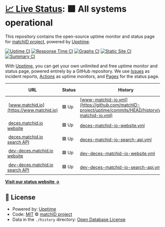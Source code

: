 # [📈 Live Status](https://matchID-project.github.io/uptime): <!--live status--> **🟩 All systems operational**

This repository contains the open-source uptime monitor and status page for [matchID project](https://matchID-project.github.io), powered by [Upptime](https://github.com/upptime/upptime).

[![Uptime CI](https://github.com/matchID-project/uptime/workflows/Uptime%20CI/badge.svg)](https://github.com/matchID-project/uptime/actions?query=workflow%3A%22Uptime+CI%22)
[![Response Time CI](https://github.com/matchID-project/uptime/workflows/Response%20Time%20CI/badge.svg)](https://github.com/matchID-project/uptime/actions?query=workflow%3A%22Response+Time+CI%22)
[![Graphs CI](https://github.com/matchID-project/uptime/workflows/Graphs%20CI/badge.svg)](https://github.com/matchID-project/uptime/actions?query=workflow%3A%22Graphs+CI%22)
[![Static Site CI](https://github.com/matchID-project/uptime/workflows/Static%20Site%20CI/badge.svg)](https://github.com/matchID-project/uptime/actions?query=workflow%3A%22Static+Site+CI%22)
[![Summary CI](https://github.com/matchID-project/uptime/workflows/Summary%20CI/badge.svg)](https://github.com/matchID-project/uptime/actions?query=workflow%3A%22Summary+CI%22)

With [Upptime](https://upptime.js.org), you can get your own unlimited and free uptime monitor and status page, powered entirely by a GitHub repository. We use [Issues](https://github.com/matchID-project/uptime/issues) as incident reports, [Actions](https://github.com/matchID-project/uptime/actions) as uptime monitors, and [Pages](https://matchID-project.github.io/uptime) for the status page.

<!--start: status pages-->
<!-- This summary is generated by Upptime (https://github.com/upptime/upptime) -->
<!-- Do not edit this manually, your changes will be overwritten -->
<!-- prettier-ignore -->
| URL | Status | History | Response Time | Uptime |
| --- | ------ | ------- | ------------- | ------ |
| <img alt="" src="https://icons.duckduckgo.com/ip3/www.matchid.io.ico" height="13"> [www.matchid.io](https://www.matchid.io) | 🟩 Up | [www-matchid-io.yml](https://github.com/matchID-project/uptime/commits/HEAD/history/www-matchid-io.yml) | <details><summary><img alt="Response time graph" src="./graphs/www-matchid-io/response-time-week.png" height="20"> 405ms</summary><br><a href="https://uptime.matchid.io/history/www-matchid-io"><img alt="Response time 360" src="https://img.shields.io/endpoint?url=https%3A%2F%2Fraw.githubusercontent.com%2FmatchID-project%2Fuptime%2FHEAD%2Fapi%2Fwww-matchid-io%2Fresponse-time.json"></a><br><a href="https://uptime.matchid.io/history/www-matchid-io"><img alt="24-hour response time 348" src="https://img.shields.io/endpoint?url=https%3A%2F%2Fraw.githubusercontent.com%2FmatchID-project%2Fuptime%2FHEAD%2Fapi%2Fwww-matchid-io%2Fresponse-time-day.json"></a><br><a href="https://uptime.matchid.io/history/www-matchid-io"><img alt="7-day response time 405" src="https://img.shields.io/endpoint?url=https%3A%2F%2Fraw.githubusercontent.com%2FmatchID-project%2Fuptime%2FHEAD%2Fapi%2Fwww-matchid-io%2Fresponse-time-week.json"></a><br><a href="https://uptime.matchid.io/history/www-matchid-io"><img alt="30-day response time 448" src="https://img.shields.io/endpoint?url=https%3A%2F%2Fraw.githubusercontent.com%2FmatchID-project%2Fuptime%2FHEAD%2Fapi%2Fwww-matchid-io%2Fresponse-time-month.json"></a><br><a href="https://uptime.matchid.io/history/www-matchid-io"><img alt="1-year response time 380" src="https://img.shields.io/endpoint?url=https%3A%2F%2Fraw.githubusercontent.com%2FmatchID-project%2Fuptime%2FHEAD%2Fapi%2Fwww-matchid-io%2Fresponse-time-year.json"></a></details> | <details><summary><a href="https://uptime.matchid.io/history/www-matchid-io">100.00%</a></summary><a href="https://uptime.matchid.io/history/www-matchid-io"><img alt="All-time uptime 96.42%" src="https://img.shields.io/endpoint?url=https%3A%2F%2Fraw.githubusercontent.com%2FmatchID-project%2Fuptime%2FHEAD%2Fapi%2Fwww-matchid-io%2Fuptime.json"></a><br><a href="https://uptime.matchid.io/history/www-matchid-io"><img alt="24-hour uptime 100.00%" src="https://img.shields.io/endpoint?url=https%3A%2F%2Fraw.githubusercontent.com%2FmatchID-project%2Fuptime%2FHEAD%2Fapi%2Fwww-matchid-io%2Fuptime-day.json"></a><br><a href="https://uptime.matchid.io/history/www-matchid-io"><img alt="7-day uptime 100.00%" src="https://img.shields.io/endpoint?url=https%3A%2F%2Fraw.githubusercontent.com%2FmatchID-project%2Fuptime%2FHEAD%2Fapi%2Fwww-matchid-io%2Fuptime-week.json"></a><br><a href="https://uptime.matchid.io/history/www-matchid-io"><img alt="30-day uptime 100.00%" src="https://img.shields.io/endpoint?url=https%3A%2F%2Fraw.githubusercontent.com%2FmatchID-project%2Fuptime%2FHEAD%2Fapi%2Fwww-matchid-io%2Fuptime-month.json"></a><br><a href="https://uptime.matchid.io/history/www-matchid-io"><img alt="1-year uptime 94.99%" src="https://img.shields.io/endpoint?url=https%3A%2F%2Fraw.githubusercontent.com%2FmatchID-project%2Fuptime%2FHEAD%2Fapi%2Fwww-matchid-io%2Fuptime-year.json"></a></details>
| <img alt="" src="https://icons.duckduckgo.com/ip3/deces.matchid.io.ico" height="13"> [deces.matchid.io website](https://deces.matchid.io) | 🟩 Up | [deces-matchid-io-website.yml](https://github.com/matchID-project/uptime/commits/HEAD/history/deces-matchid-io-website.yml) | <details><summary><img alt="Response time graph" src="./graphs/deces-matchid-io-website/response-time-week.png" height="20"> 378ms</summary><br><a href="https://uptime.matchid.io/history/deces-matchid-io-website"><img alt="Response time 364" src="https://img.shields.io/endpoint?url=https%3A%2F%2Fraw.githubusercontent.com%2FmatchID-project%2Fuptime%2FHEAD%2Fapi%2Fdeces-matchid-io-website%2Fresponse-time.json"></a><br><a href="https://uptime.matchid.io/history/deces-matchid-io-website"><img alt="24-hour response time 228" src="https://img.shields.io/endpoint?url=https%3A%2F%2Fraw.githubusercontent.com%2FmatchID-project%2Fuptime%2FHEAD%2Fapi%2Fdeces-matchid-io-website%2Fresponse-time-day.json"></a><br><a href="https://uptime.matchid.io/history/deces-matchid-io-website"><img alt="7-day response time 378" src="https://img.shields.io/endpoint?url=https%3A%2F%2Fraw.githubusercontent.com%2FmatchID-project%2Fuptime%2FHEAD%2Fapi%2Fdeces-matchid-io-website%2Fresponse-time-week.json"></a><br><a href="https://uptime.matchid.io/history/deces-matchid-io-website"><img alt="30-day response time 395" src="https://img.shields.io/endpoint?url=https%3A%2F%2Fraw.githubusercontent.com%2FmatchID-project%2Fuptime%2FHEAD%2Fapi%2Fdeces-matchid-io-website%2Fresponse-time-month.json"></a><br><a href="https://uptime.matchid.io/history/deces-matchid-io-website"><img alt="1-year response time 352" src="https://img.shields.io/endpoint?url=https%3A%2F%2Fraw.githubusercontent.com%2FmatchID-project%2Fuptime%2FHEAD%2Fapi%2Fdeces-matchid-io-website%2Fresponse-time-year.json"></a></details> | <details><summary><a href="https://uptime.matchid.io/history/deces-matchid-io-website">100.00%</a></summary><a href="https://uptime.matchid.io/history/deces-matchid-io-website"><img alt="All-time uptime 96.24%" src="https://img.shields.io/endpoint?url=https%3A%2F%2Fraw.githubusercontent.com%2FmatchID-project%2Fuptime%2FHEAD%2Fapi%2Fdeces-matchid-io-website%2Fuptime.json"></a><br><a href="https://uptime.matchid.io/history/deces-matchid-io-website"><img alt="24-hour uptime 100.00%" src="https://img.shields.io/endpoint?url=https%3A%2F%2Fraw.githubusercontent.com%2FmatchID-project%2Fuptime%2FHEAD%2Fapi%2Fdeces-matchid-io-website%2Fuptime-day.json"></a><br><a href="https://uptime.matchid.io/history/deces-matchid-io-website"><img alt="7-day uptime 100.00%" src="https://img.shields.io/endpoint?url=https%3A%2F%2Fraw.githubusercontent.com%2FmatchID-project%2Fuptime%2FHEAD%2Fapi%2Fdeces-matchid-io-website%2Fuptime-week.json"></a><br><a href="https://uptime.matchid.io/history/deces-matchid-io-website"><img alt="30-day uptime 100.00%" src="https://img.shields.io/endpoint?url=https%3A%2F%2Fraw.githubusercontent.com%2FmatchID-project%2Fuptime%2FHEAD%2Fapi%2Fdeces-matchid-io-website%2Fuptime-month.json"></a><br><a href="https://uptime.matchid.io/history/deces-matchid-io-website"><img alt="1-year uptime 94.86%" src="https://img.shields.io/endpoint?url=https%3A%2F%2Fraw.githubusercontent.com%2FmatchID-project%2Fuptime%2FHEAD%2Fapi%2Fdeces-matchid-io-website%2Fuptime-year.json"></a></details>
| <img alt="" src="https://icons.duckduckgo.com/ip3/deces.matchid.io.ico" height="13"> [deces.matchid.io search API](https://deces.matchid.io/deces/api/v1/search?q=pompidou) | 🟩 Up | [deces-matchid-io-search-api.yml](https://github.com/matchID-project/uptime/commits/HEAD/history/deces-matchid-io-search-api.yml) | <details><summary><img alt="Response time graph" src="./graphs/deces-matchid-io-search-api/response-time-week.png" height="20"> 1777ms</summary><br><a href="https://uptime.matchid.io/history/deces-matchid-io-search-api"><img alt="Response time 684" src="https://img.shields.io/endpoint?url=https%3A%2F%2Fraw.githubusercontent.com%2FmatchID-project%2Fuptime%2FHEAD%2Fapi%2Fdeces-matchid-io-search-api%2Fresponse-time.json"></a><br><a href="https://uptime.matchid.io/history/deces-matchid-io-search-api"><img alt="24-hour response time 2057" src="https://img.shields.io/endpoint?url=https%3A%2F%2Fraw.githubusercontent.com%2FmatchID-project%2Fuptime%2FHEAD%2Fapi%2Fdeces-matchid-io-search-api%2Fresponse-time-day.json"></a><br><a href="https://uptime.matchid.io/history/deces-matchid-io-search-api"><img alt="7-day response time 1777" src="https://img.shields.io/endpoint?url=https%3A%2F%2Fraw.githubusercontent.com%2FmatchID-project%2Fuptime%2FHEAD%2Fapi%2Fdeces-matchid-io-search-api%2Fresponse-time-week.json"></a><br><a href="https://uptime.matchid.io/history/deces-matchid-io-search-api"><img alt="30-day response time 1110" src="https://img.shields.io/endpoint?url=https%3A%2F%2Fraw.githubusercontent.com%2FmatchID-project%2Fuptime%2FHEAD%2Fapi%2Fdeces-matchid-io-search-api%2Fresponse-time-month.json"></a><br><a href="https://uptime.matchid.io/history/deces-matchid-io-search-api"><img alt="1-year response time 607" src="https://img.shields.io/endpoint?url=https%3A%2F%2Fraw.githubusercontent.com%2FmatchID-project%2Fuptime%2FHEAD%2Fapi%2Fdeces-matchid-io-search-api%2Fresponse-time-year.json"></a></details> | <details><summary><a href="https://uptime.matchid.io/history/deces-matchid-io-search-api">94.84%</a></summary><a href="https://uptime.matchid.io/history/deces-matchid-io-search-api"><img alt="All-time uptime 96.11%" src="https://img.shields.io/endpoint?url=https%3A%2F%2Fraw.githubusercontent.com%2FmatchID-project%2Fuptime%2FHEAD%2Fapi%2Fdeces-matchid-io-search-api%2Fuptime.json"></a><br><a href="https://uptime.matchid.io/history/deces-matchid-io-search-api"><img alt="24-hour uptime 77.78%" src="https://img.shields.io/endpoint?url=https%3A%2F%2Fraw.githubusercontent.com%2FmatchID-project%2Fuptime%2FHEAD%2Fapi%2Fdeces-matchid-io-search-api%2Fuptime-day.json"></a><br><a href="https://uptime.matchid.io/history/deces-matchid-io-search-api"><img alt="7-day uptime 94.84%" src="https://img.shields.io/endpoint?url=https%3A%2F%2Fraw.githubusercontent.com%2FmatchID-project%2Fuptime%2FHEAD%2Fapi%2Fdeces-matchid-io-search-api%2Fuptime-week.json"></a><br><a href="https://uptime.matchid.io/history/deces-matchid-io-search-api"><img alt="30-day uptime 98.81%" src="https://img.shields.io/endpoint?url=https%3A%2F%2Fraw.githubusercontent.com%2FmatchID-project%2Fuptime%2FHEAD%2Fapi%2Fdeces-matchid-io-search-api%2Fuptime-month.json"></a><br><a href="https://uptime.matchid.io/history/deces-matchid-io-search-api"><img alt="1-year uptime 94.66%" src="https://img.shields.io/endpoint?url=https%3A%2F%2Fraw.githubusercontent.com%2FmatchID-project%2Fuptime%2FHEAD%2Fapi%2Fdeces-matchid-io-search-api%2Fuptime-year.json"></a></details>
| <img alt="" src="https://icons.duckduckgo.com/ip3/dev-deces.matchid.io.ico" height="13"> [dev-deces.matchid.io website](https://dev-deces.matchid.io) | 🟩 Up | [dev-deces-matchid-io-website.yml](https://github.com/matchID-project/uptime/commits/HEAD/history/dev-deces-matchid-io-website.yml) | <details><summary><img alt="Response time graph" src="./graphs/dev-deces-matchid-io-website/response-time-week.png" height="20"> 333ms</summary><br><a href="https://uptime.matchid.io/history/dev-deces-matchid-io-website"><img alt="Response time 335" src="https://img.shields.io/endpoint?url=https%3A%2F%2Fraw.githubusercontent.com%2FmatchID-project%2Fuptime%2FHEAD%2Fapi%2Fdev-deces-matchid-io-website%2Fresponse-time.json"></a><br><a href="https://uptime.matchid.io/history/dev-deces-matchid-io-website"><img alt="24-hour response time 257" src="https://img.shields.io/endpoint?url=https%3A%2F%2Fraw.githubusercontent.com%2FmatchID-project%2Fuptime%2FHEAD%2Fapi%2Fdev-deces-matchid-io-website%2Fresponse-time-day.json"></a><br><a href="https://uptime.matchid.io/history/dev-deces-matchid-io-website"><img alt="7-day response time 333" src="https://img.shields.io/endpoint?url=https%3A%2F%2Fraw.githubusercontent.com%2FmatchID-project%2Fuptime%2FHEAD%2Fapi%2Fdev-deces-matchid-io-website%2Fresponse-time-week.json"></a><br><a href="https://uptime.matchid.io/history/dev-deces-matchid-io-website"><img alt="30-day response time 378" src="https://img.shields.io/endpoint?url=https%3A%2F%2Fraw.githubusercontent.com%2FmatchID-project%2Fuptime%2FHEAD%2Fapi%2Fdev-deces-matchid-io-website%2Fresponse-time-month.json"></a><br><a href="https://uptime.matchid.io/history/dev-deces-matchid-io-website"><img alt="1-year response time 346" src="https://img.shields.io/endpoint?url=https%3A%2F%2Fraw.githubusercontent.com%2FmatchID-project%2Fuptime%2FHEAD%2Fapi%2Fdev-deces-matchid-io-website%2Fresponse-time-year.json"></a></details> | <details><summary><a href="https://uptime.matchid.io/history/dev-deces-matchid-io-website">100.00%</a></summary><a href="https://uptime.matchid.io/history/dev-deces-matchid-io-website"><img alt="All-time uptime 94.71%" src="https://img.shields.io/endpoint?url=https%3A%2F%2Fraw.githubusercontent.com%2FmatchID-project%2Fuptime%2FHEAD%2Fapi%2Fdev-deces-matchid-io-website%2Fuptime.json"></a><br><a href="https://uptime.matchid.io/history/dev-deces-matchid-io-website"><img alt="24-hour uptime 100.00%" src="https://img.shields.io/endpoint?url=https%3A%2F%2Fraw.githubusercontent.com%2FmatchID-project%2Fuptime%2FHEAD%2Fapi%2Fdev-deces-matchid-io-website%2Fuptime-day.json"></a><br><a href="https://uptime.matchid.io/history/dev-deces-matchid-io-website"><img alt="7-day uptime 100.00%" src="https://img.shields.io/endpoint?url=https%3A%2F%2Fraw.githubusercontent.com%2FmatchID-project%2Fuptime%2FHEAD%2Fapi%2Fdev-deces-matchid-io-website%2Fuptime-week.json"></a><br><a href="https://uptime.matchid.io/history/dev-deces-matchid-io-website"><img alt="30-day uptime 100.00%" src="https://img.shields.io/endpoint?url=https%3A%2F%2Fraw.githubusercontent.com%2FmatchID-project%2Fuptime%2FHEAD%2Fapi%2Fdev-deces-matchid-io-website%2Fuptime-month.json"></a><br><a href="https://uptime.matchid.io/history/dev-deces-matchid-io-website"><img alt="1-year uptime 90.58%" src="https://img.shields.io/endpoint?url=https%3A%2F%2Fraw.githubusercontent.com%2FmatchID-project%2Fuptime%2FHEAD%2Fapi%2Fdev-deces-matchid-io-website%2Fuptime-year.json"></a></details>
| <img alt="" src="https://icons.duckduckgo.com/ip3/dev-deces.matchid.io.ico" height="13"> [dev-deces.matchid.io search API](https://dev-deces.matchid.io/deces/api/v1/search?q=pompidou) | 🟩 Up | [dev-deces-matchid-io-search-api.yml](https://github.com/matchID-project/uptime/commits/HEAD/history/dev-deces-matchid-io-search-api.yml) | <details><summary><img alt="Response time graph" src="./graphs/dev-deces-matchid-io-search-api/response-time-week.png" height="20"> 199ms</summary><br><a href="https://uptime.matchid.io/history/dev-deces-matchid-io-search-api"><img alt="Response time 949" src="https://img.shields.io/endpoint?url=https%3A%2F%2Fraw.githubusercontent.com%2FmatchID-project%2Fuptime%2FHEAD%2Fapi%2Fdev-deces-matchid-io-search-api%2Fresponse-time.json"></a><br><a href="https://uptime.matchid.io/history/dev-deces-matchid-io-search-api"><img alt="24-hour response time 192" src="https://img.shields.io/endpoint?url=https%3A%2F%2Fraw.githubusercontent.com%2FmatchID-project%2Fuptime%2FHEAD%2Fapi%2Fdev-deces-matchid-io-search-api%2Fresponse-time-day.json"></a><br><a href="https://uptime.matchid.io/history/dev-deces-matchid-io-search-api"><img alt="7-day response time 199" src="https://img.shields.io/endpoint?url=https%3A%2F%2Fraw.githubusercontent.com%2FmatchID-project%2Fuptime%2FHEAD%2Fapi%2Fdev-deces-matchid-io-search-api%2Fresponse-time-week.json"></a><br><a href="https://uptime.matchid.io/history/dev-deces-matchid-io-search-api"><img alt="30-day response time 231" src="https://img.shields.io/endpoint?url=https%3A%2F%2Fraw.githubusercontent.com%2FmatchID-project%2Fuptime%2FHEAD%2Fapi%2Fdev-deces-matchid-io-search-api%2Fresponse-time-month.json"></a><br><a href="https://uptime.matchid.io/history/dev-deces-matchid-io-search-api"><img alt="1-year response time 1189" src="https://img.shields.io/endpoint?url=https%3A%2F%2Fraw.githubusercontent.com%2FmatchID-project%2Fuptime%2FHEAD%2Fapi%2Fdev-deces-matchid-io-search-api%2Fresponse-time-year.json"></a></details> | <details><summary><a href="https://uptime.matchid.io/history/dev-deces-matchid-io-search-api">100.00%</a></summary><a href="https://uptime.matchid.io/history/dev-deces-matchid-io-search-api"><img alt="All-time uptime 94.56%" src="https://img.shields.io/endpoint?url=https%3A%2F%2Fraw.githubusercontent.com%2FmatchID-project%2Fuptime%2FHEAD%2Fapi%2Fdev-deces-matchid-io-search-api%2Fuptime.json"></a><br><a href="https://uptime.matchid.io/history/dev-deces-matchid-io-search-api"><img alt="24-hour uptime 100.00%" src="https://img.shields.io/endpoint?url=https%3A%2F%2Fraw.githubusercontent.com%2FmatchID-project%2Fuptime%2FHEAD%2Fapi%2Fdev-deces-matchid-io-search-api%2Fuptime-day.json"></a><br><a href="https://uptime.matchid.io/history/dev-deces-matchid-io-search-api"><img alt="7-day uptime 100.00%" src="https://img.shields.io/endpoint?url=https%3A%2F%2Fraw.githubusercontent.com%2FmatchID-project%2Fuptime%2FHEAD%2Fapi%2Fdev-deces-matchid-io-search-api%2Fuptime-week.json"></a><br><a href="https://uptime.matchid.io/history/dev-deces-matchid-io-search-api"><img alt="30-day uptime 100.00%" src="https://img.shields.io/endpoint?url=https%3A%2F%2Fraw.githubusercontent.com%2FmatchID-project%2Fuptime%2FHEAD%2Fapi%2Fdev-deces-matchid-io-search-api%2Fuptime-month.json"></a><br><a href="https://uptime.matchid.io/history/dev-deces-matchid-io-search-api"><img alt="1-year uptime 90.18%" src="https://img.shields.io/endpoint?url=https%3A%2F%2Fraw.githubusercontent.com%2FmatchID-project%2Fuptime%2FHEAD%2Fapi%2Fdev-deces-matchid-io-search-api%2Fuptime-year.json"></a></details>

<!--end: status pages-->

[**Visit our status website →**](https://matchID-project.github.io/uptime)

## 📄 License

- Powered by: [Upptime](https://github.com/upptime/upptime)
- Code: [MIT](./LICENSE) © [matchID project](https://matchID-project.github.io)
- Data in the `./history` directory: [Open Database License](https://opendatacommons.org/licenses/odbl/1-0/)
